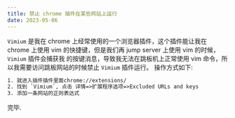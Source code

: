 ```yaml
---
title: 禁止 chrome 插件在某些网站上运行
date: 2023-05-06
---
```


`Vimium` 是我在 chrome 上经常使用的一个浏览器插件，这个插件能让我在 chrome 上使用 vim 的快捷键，但是我们再 jump server 上使用 vim 的时候， `Vimium` 插件会捕获我
的按键消息，导致我无法在跳板机上正常使用 vim 命令，所以我需要访问跳板网站的时候禁止 `Vimium` 插件运行。 操作方式如下:

```txt
1. 就进入插件插件里面chrome://extensions/
2. 找到 `Vimium`, 点击 详情=>扩展程序选项=>Excluded URLs and keys
3. 添加一条网站的正则表达式
```

完毕.